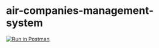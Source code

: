 # air-companies-management-system

[![Run in Postman](https://run.pstmn.io/button.svg)](https://app.getpostman.com/run-collection/35bd10bbe8f1e1ad77f6?action=collection%2Fimport)
